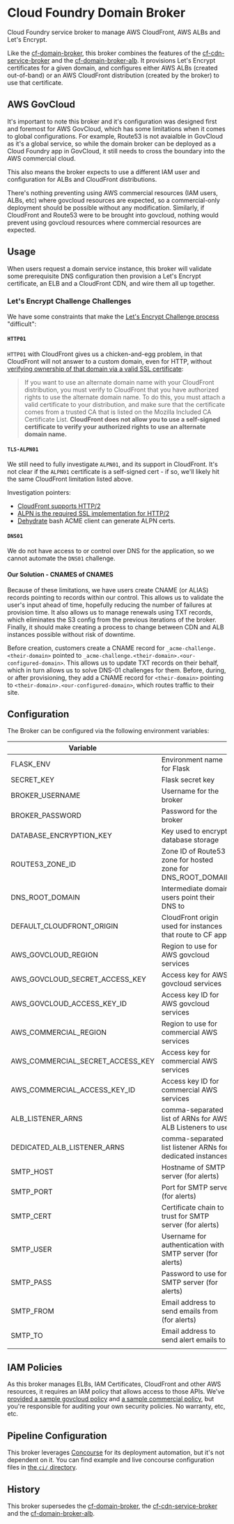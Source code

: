 # Cloud Foundry Domain Broker

Cloud Foundry service broker to manage AWS CloudFront, AWS ALBs and Let's Encrypt.

Like the [cf-domain-broker](https://github.com/18F/cf-domain-broker), this
broker combines the features of the
[cf-cdn-service-broker](https://github.com/18F/cf-cdn-service-broker) and
the [cf-domain-broker-alb](https://github.com/18F/cf-domain-broker-alb). It
provisions Let's Encrypt certificates for a given domain, and configures
either AWS ALBs (created out-of-band) or an AWS CloudFront distribution
(created by the broker) to use that certificate.

## AWS GovCloud 

It's important to note this broker and it's configuration was designed first
and foremost for AWS GovCloud, which has some limitations when it comes to
global configurations. For example, Route53 is not avaialble in GovCloud as
it's a global service, so while the domain broker can be deployed as a Cloud
Foundry app in GovCloud, it still needs to cross the boundary into the AWS
commercial cloud.

This also means the broker expects to use a different IAM user and configuration
for ALBs and CloudFront distributions.

There's nothing preventing using AWS commercial resources (IAM users, ALBs, etc) where
govcloud resources are expected, so a commercial-only deployment should be possible
without any modification. Similarly, if CloudFront and Route53 were to be brought
into govcloud, nothing would prevent using govcloud resources where commercial resources
are expected.

## Usage

When users request a domain service instance, this broker will validate some
prerequisite DNS configuration then provision a Let's Encrypt certificate, 
an ELB and a CloudFront CDN, and wire them all up together. 

### Let's Encrypt Challenge Challenges

We have some constraints that make the [Let's Encrypt Challenge
process](https://letsencrypt.org/docs/challenge-types/) "difficult":

#### `HTTP01`

`HTTP01` with CloudFront gives us a chicken-and-egg problem, in that CloudFront
will not answer to a custom domain, even for HTTP, without [verifying ownership
of that domain via a valid SSL
certificate](https://docs.aws.amazon.com/AmazonCloudFront/latest/DeveloperGuide/cnames-and-https-requirements.html#https-requirements-certificate-issuer):

> If you want to use an alternate domain name with your CloudFront
> distribution, you must verify to CloudFront that you have authorized rights
> to use the alternate domain name. To do this, you must attach a valid
> certificate to your distribution, and make sure that the certificate comes
> from a trusted CA that is listed on the Mozilla Included CA Certificate List.
> **CloudFront does not allow you to use a self-signed certificate to verify your
> authorized rights to use an alternate domain name.**

#### `TLS-ALPN01`

We still need to fully investigate `ALPN01`, and its support in CloudFront.
It's not clear if the `ALPN01` certificate is a self-signed cert - if so, we'll
likely hit the same CloudFront limitation listed above.

Investigation pointers:

- [CloudFront supports HTTP/2](https://aws.amazon.com/about-aws/whats-new/2016/09/amazon-cloudfront-now-supports-http2/)
- [ALPN is the required SSL implementation for HTTP/2](https://en.wikipedia.org/wiki/Application-Layer_Protocol_Negotiation)
- [Dehydrate](https://github.com/lukas2511/dehydrated/blob/master/docs/tls-alpn.md) bash ACME client can generate ALPN certs.

#### `DNS01`

We do not have access to or control over DNS for the application, so we cannot
automate the `DNS01` challenge.

#### Our Solution - CNAMES of CNAMES

Because of these limitations, we have users create CNAME (or ALIAS) records pointing
to records within our control. This allows us to validate the user's input ahead of time,
hopefully reducing the number of failures at provision time. It also allows us to manage
renewals using TXT records, which eliminates the S3 config from the previous iterations
of the broker. Finally, it should make creating a process to change between CDN and ALB
instances possible without risk of downtime.

Before creation, customers create a CNAME record for `_acme-challenge.<their-domain>`
pointed to `_acme-challenge.<their-domain>.<our-configured-domain>`. This allows us to
update TXT records on their behalf, which in turn allows us to solve DNS-01 challenges for
them.
Before, during, or after provisioning, they add a CNAME record for `<their-domain>` pointing
to `<their-domain>.<our-configured-domain>`, which routes traffic to their site.

## Configuration

The Broker can be configured via the following environment variables:

| Variable                         |                                                             |
| ---------------------------------|-------------------------------------------------------------|
| FLASK_ENV                        | Environment name for Flask                                  |
| SECRET_KEY                       | Flask secret key                                            |
| BROKER_USERNAME                  | Username for the broker                                     |
| BROKER_PASSWORD                  | Password for the broker                                     |
| DATABASE_ENCRYPTION_KEY          | Key used to encrypt database storage                        |
| ROUTE53_ZONE_ID                  | Zone ID of Route53 zone for hosted zone for DNS_ROOT_DOMAIN |
| DNS_ROOT_DOMAIN                  | Intermediate domain users point their DNS to                |
| DEFAULT_CLOUDFRONT_ORIGIN        | CloudFront origin used for instances that route to CF apps  |
| AWS_GOVCLOUD_REGION              | Region to use for AWS govcloud services                     |
| AWS_GOVCLOUD_SECRET_ACCESS_KEY   | Access key for AWS govcloud services                        |
| AWS_GOVCLOUD_ACCESS_KEY_ID       | Access key ID for AWS govcloud services                     |
| AWS_COMMERCIAL_REGION            | Region to use for commercial AWS services                   |
| AWS_COMMERCIAL_SECRET_ACCESS_KEY | Access key for commercial AWS services                      |
| AWS_COMMERCIAL_ACCESS_KEY_ID     | Access key ID for commercial AWS services                   |
| ALB_LISTENER_ARNS                | comma-separated list of ARNs for AWS ALB Listeners to use   |
| DEDICATED_ALB_LISTENER_ARNS      | comma-separated list listener ARNs for dedicated instances  |
| SMTP_HOST                        | Hostname of SMTP server (for alerts)                        |
| SMTP_PORT                        | Port for SMTP server (for alerts)                           |
| SMTP_CERT                        | Certificate chain to trust for SMTP server (for alerts)     |
| SMTP_USER                        | Username for authentication with SMTP server (for alerts)   |
| SMTP_PASS                        | Password to use for SMTP server (for alerts)                |
| SMTP_FROM                        | Email address to send emails from (for alerts)              |
| SMTP_TO                          | Email address to send alert emails to                       |
|                                  |                                                             |

## IAM Policies

As this broker manages ELBs, IAM Certificates, CloudFront and other
AWS resources, it requires an IAM policy that allows access to those APIs.
We've [provided a sample govcloud policy](/docs/sample_iam_policy_govcloud.json)
and [a sample commercial policy](/docs/sample_iam_policy_commercial.json), but
you're responsible for auditing your own security policies. No warranty, etc, etc.

## Pipeline Configuration

This broker leverages [Concourse](https://concourse-ci.org) for its deployment
automation, but it's not dependent on it. You can find example and live
concourse configuration files in [the `ci/` directory](/ci).

## History

This broker supersedes the
[cf-domain-broker](https://github.com/cloud-gov/cf-domain-broker), the
[cf-cdn-service-broker](https://github.com/cloud-gov/cf-cdn-service-broker) and
the [cf-domain-broker-alb](https://github.com/cloud-gov/cf-domain-broker-alb).
